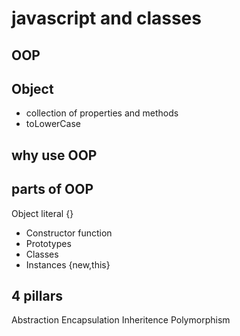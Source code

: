 # javascript and classes 

## OOP

## Object
- collection of properties and methods
- toLowerCase

## why use OOP

## parts of OOP
Object literal {}

- Constructor function
- Prototypes
- Classes
- Instances {new,this}

## 4 pillars 
Abstraction
Encapsulation
Inheritence
Polymorphism